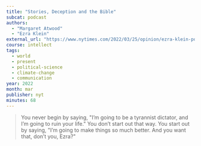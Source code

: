 ```yaml
---
title: "Stories, Deception and the Bible"
subcat: podcast
authors:
  - "Margaret Atwood"
  - "Ezra Klein"
external_url: "https://www.nytimes.com/2022/03/25/opinion/ezra-klein-podcast-margaret-atwood.html"
course: intellect
tags:
  - world
  - present
  - political-science
  - climate-change
  - communication
year: 2022
month: mar
publisher: nyt
minutes: 68
---
```


> You never begin by saying, "I’m going to be a tyrannist dictator, and I’m going to ruin your life." You don’t start out that way. You start out by saying, "I’m going to make things so much better. And you want that, don’t you, Ezra?"
